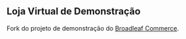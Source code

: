 ## Loja Virtual de Demonstração

Fork do projeto de demonstração do [Broadleaf Commerce](http://www.broadleafcommerce.org).


